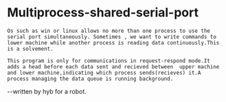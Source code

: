 Multiprocess-shared-serial-port
===============================


    Os such as win or linux allows no more than one process to use the serial port simultaneously. Sometimes , we want to write commands to  lower machine while another process is reading data continuously.This is a solvement.
    
    This program is only for communications in request-respond mode.It adds a head before each data sent and recieved between  upper machine and lower machine,indicating which process sends(recieves) it.A process managing the data queue is running background.
    
--written by hyb for a robot.
